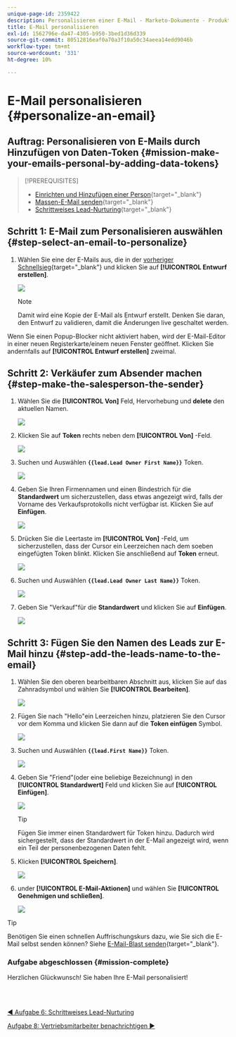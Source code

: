 ```yaml
---
unique-page-id: 2359422
description: Personalisieren einer E-Mail - Marketo-Dokumente - Produktdokumentation
title: E-Mail personalisieren
exl-id: 1562796e-da47-4305-b950-3bed1d36d339
source-git-commit: 80512816eaf0a70a3f10a50c34aeea14edd9046b
workflow-type: tm+mt
source-wordcount: '331'
ht-degree: 10%

---
```


# E-Mail personalisieren {#personalize-an-email}

## Auftrag: Personalisieren von E-Mails durch Hinzufügen von Daten-Token {#mission-make-your-emails-personal-by-adding-data-tokens}

>[!PREREQUISITES]
>
>* [Einrichten und Hinzufügen einer Person](/help/marketo/getting-started/quick-wins/get-set-up-and-add-a-person.md){target="_blank"}
>* [Massen-E-Mail senden](/help/marketo/getting-started/quick-wins/send-an-email.md){target="_blank"}
>* [Schrittweises Lead-Nurturing](/help/marketo/getting-started/quick-wins/drip-drip-nurture.md){target="_blank"}


## Schritt 1: E-Mail zum Personalisieren auswählen {#step-select-an-email-to-personalize}

1. Wählen Sie eine der E-Mails aus, die in der [vorheriger Schnellsieg](/help/marketo/getting-started/quick-wins/drip-drip-nurture.md){target="_blank"} und klicken Sie auf **[!UICONTROL Entwurf erstellen]**.

   ![](assets/personalize-an-email-1.png)

   >[!NOTE]
   >
   >Damit wird eine Kopie der E-Mail als Entwurf erstellt. Denken Sie daran, den Entwurf zu validieren, damit die Änderungen live geschaltet werden.

Wenn Sie einen Popup-Blocker nicht aktiviert haben, wird der E-Mail-Editor in einer neuen Registerkarte/einem neuen Fenster geöffnet. Klicken Sie andernfalls auf **[!UICONTROL Entwurf erstellen]** zweimal.

## Schritt 2: Verkäufer zum Absender machen {#step-make-the-salesperson-the-sender}

1. Wählen Sie die **[!UICONTROL Von]** Feld, Hervorhebung und **delete** den aktuellen Namen.

   ![](assets/personalize-an-email-2.png)

1. Klicken Sie auf **Token** rechts neben dem **[!UICONTROL Von]** -Feld.

   ![](assets/personalize-an-email-3.png)

1. Suchen und Auswählen **`{{lead.Lead Owner First Name}}`** Token.

   ![](assets/personalize-an-email-4.png)

1. Geben Sie Ihren Firmennamen und einen Bindestrich für die **Standardwert** um sicherzustellen, dass etwas angezeigt wird, falls der Vorname des Verkaufsprotokolls nicht verfügbar ist. Klicken Sie auf **Einfügen**.

   ![](assets/personalize-an-email-5.png)

1. Drücken Sie die Leertaste im **[!UICONTROL Von]** -Feld, um sicherzustellen, dass der Cursor ein Leerzeichen nach dem soeben eingefügten Token blinkt. Klicken Sie anschließend auf **Token** erneut.

   ![](assets/personalize-an-email-6.png)

1. Suchen und Auswählen **`{{lead.Lead Owner Last Name}}`** Token.

   ![](assets/personalize-an-email-7.png)

1. Geben Sie &quot;Verkauf&quot;für die **Standardwert** und klicken Sie auf **Einfügen**.

   ![](assets/personalize-an-email-8.png)

## Schritt 3: Fügen Sie den Namen des Leads zur E-Mail hinzu {#step-add-the-leads-name-to-the-email}

1. Wählen Sie den oberen bearbeitbaren Abschnitt aus, klicken Sie auf das Zahnradsymbol und wählen Sie **[!UICONTROL Bearbeiten]**.

   ![](assets/personalize-an-email-9.png)

1. Fügen Sie nach &quot;Hello&quot;ein Leerzeichen hinzu, platzieren Sie den Cursor vor dem Komma und klicken Sie dann auf die **Token einfügen** Symbol.

   ![](assets/personalize-an-email-10.png)

1. Suchen und Auswählen **`{{lead.First Name}}`** Token.

   ![](assets/personalize-an-email-11.png)

1. Geben Sie &quot;Friend&quot;(oder eine beliebige Bezeichnung) in den **[!UICONTROL Standardwert]** Feld und klicken Sie auf **[!UICONTROL Einfügen]**.

   ![](assets/personalize-an-email-12.png)

   >[!TIP]
   >
   >Fügen Sie immer einen Standardwert für Token hinzu. Dadurch wird sichergestellt, dass der Standardwert in der E-Mail angezeigt wird, wenn ein Teil der personenbezogenen Daten fehlt.

1. Klicken **[!UICONTROL Speichern]**.

   ![](assets/personalize-an-email-13.png)

1. under **[!UICONTROL E-Mail-Aktionen]** und wählen Sie **[!UICONTROL Genehmigen und schließen]**.

   ![](assets/personalize-an-email-14.png)

>[!TIP]
>
>Benötigen Sie einen schnellen Auffrischungskurs dazu, wie Sie sich die E-Mail selbst senden können? Siehe [E-Mail-Blast senden](/help/marketo/getting-started/quick-wins/send-an-email.md){target="_blank"}.

### Aufgabe abgeschlossen {#mission-complete}

Herzlichen Glückwunsch! Sie haben Ihre E-Mail personalisiert!

<br> 

[◄ Aufgabe 6: Schrittweises Lead-Nurturing](/help/marketo/getting-started/quick-wins/drip-drip-nurture.md)

[Aufgabe 8: Vertriebsmitarbeiter benachrichtigen ►](/help/marketo/getting-started/quick-wins/alert-the-sales-rep.md)

